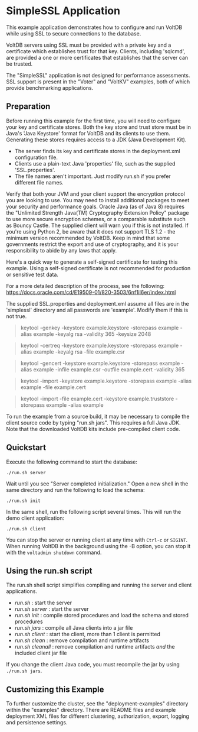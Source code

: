 # SimpleSSL Application

This example application demonstrates how to configure and run VoltDB while using SSL to secure connections to the database.

VoltDB servers using SSL must be provided with a private key and a certificate which establishes trust for that key. Clients, including 'sqlcmd', are provided a one or more certificates that establishes that the server can be trusted.

The "SimpleSSL" application is not designed for performance assessments. SSL support is present in the "Voter" and "VoltKV" examples, both of which provide benchmarking applications.


Preparation
---------------------------

Before running this example for the first time, you will need to configure your key and certificate stores. Both the key store and trust store must be in Java's 'Java Keystore' format for VoltDB and its clients to use them. Generating these stores requires access to a JDK (Java Development Kit). 
- The server finds its key and certificate stores in the deployment.xml configuration file.
- Clients use a plain-text Java 'properties' file, such as the supplied 'SSL.properties'.
- The file names aren't important. Just modify run.sh if you prefer different file names.

Verify that both your JVM and your client support the encryption protocol you are looking to use. You may need to install additional packages to meet your security and performance goals. Oracle Java (as of Java 8) requires the "Unlimited Strength Java(TM) Cryptography Extension Policy" package to use more secure encryption schemes, or a comparable substitute such as Bouncy Castle. The supplied client will warn you if this is not installed. If you're using Python 2, be aware that it does not support TLS 1.2 - the minimum version recommended by VoltDB. Keep in mind that some governments restrict the export and use of cryptography, and it is your responsibility to abide by any laws that apply.

Here's a quick way to generate a self-signed certificate for testing this example. Using a self-signed certificate is not recommended for production or sensitive test data.

For a more detailed description of the process, see the following:
https://docs.oracle.com/cd/E19509-01/820-3503/6nf1il6er/index.html

The supplied SSL.properties and deployment.xml assume all files are in the 'simplessl' directory and all passwords are 'example'. Modify them if this is not true.

> keytool -genkey  -keystore example.keystore -storepass example -alias example -keyalg rsa -validity 365 -keysize 2048

> keytool -certreq -keystore example.keystore -storepass example -alias example -keyalg rsa -file example.csr

> keytool -gencert -keystore example.keystore -storepass example -alias example -infile example.csr -outfile example.cert -validity 365

> keytool -import  -keystore example.keystore -storepass example -alias example -file example.cert

> keytool -import -file example.cert -keystore example.truststore -storepass example -alias example 

To run the example from a source build, it may be necessary to compile the client source code by typing "run.sh jars". This requires a full Java JDK. Note that the downloaded VoltDB kits include pre-compiled client code.


Quickstart
---------------------------
Execute the following command to start the database:

    ./run.sh server

Wait until you see "Server completed initialization."
Open a new shell in the same directory and run the following to load the schema:

    ./run.sh init

In the same shell, run the following script several times. This will run the demo client application:

    ./run.sh client

You can stop the server or running client at any time with `Ctrl-c` or `SIGINT`. When running VoltDB in the background using the -B option, you can stop it with the `voltadmin shutdown` command.


Using the run.sh script
---------------------------
The run.sh shell script simplifies compiling and running the server and client applications.
- *run.sh* : start the server
- *run.sh server* : start the server
- *run.sh init* : compile stored procedures and load the schema and stored procedures
- *run.sh jars* : compile all Java clients into a jar file
- *run.sh client* : start the client, more than 1 client is permitted
- *run.sh clean* : remove compilation and runtime artifacts
- *run.sh cleanall* : remove compilation and runtime artifacts *and* the included client jar file

If you change the client Java code, you must recompile the jar by using `./run.sh jars`.


Customizing this Example
---------------------------
To further customize the cluster, see the "deployment-examples" directory within the "examples" directory. There are README files and example deployment XML files for different clustering, authorization, export, logging and persistence settings.
